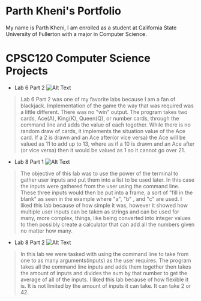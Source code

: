 # Parth Kheni's Portfolio

My name is Parth Kheni, I am enrolled as a student at California State University of Fullerton with a major in Computer Science.

# CPSC120 Computer Science Projects
- Lab 6 Part 2
![Alt Text](https://media1.giphy.com/media/v1.Y2lkPTc5MGI3NjExcHpxdmpkdG11Nmh2MmNuYWViNnl2azNhOHF3czI4dHB5d2cyc3I4OCZlcD12MV9pbnRlcm5hbF9naWZfYnlfaWQmY3Q9Zw/gBAbg0STtjHDbcvJPk/giphy.gif)
> Lab 6 Part 2 was one of my favorite labs because I am a fan of blackjack. Implementation of the game the way that was required was a little different. There was no "win" output. The program takes two cards, Ace(A), King(K), Queen(Q), or number cards, through the command line and adds the value of each together. While there is no random draw of cards, it implements the situation value of the Ace card. If a 2 is drawn and an Ace after(or vice versa) the Ace will be valued as  11 to add up to 13, where as if a 10 is drawn and an Ace after (or vice versa) then it would be valued as 1 so it cannot go over 21.
>
- Lab 8 Part 1 
![Alt Text](https://media3.giphy.com/media/v1.Y2lkPTc5MGI3NjExZWl1Y3Z2bTIwY253OXdjOWYxNW9wNmJ2aDV3MWZsYmNzdno0bjh6dCZlcD12MV9pbnRlcm5hbF9naWZfYnlfaWQmY3Q9Zw/EdQi25rEGlVS38JSR8/giphy.gif)
 >The objective of this lab was to use the power of the terminal to gather user inputs and put them into a list to be used later. In this case the inputs were gathered from the user using the command line. These three inputs would then be put into a frame, a sort of "fill in the blank" as seen in the example where "a", "b" , and "c" are used. I liked this lab because of how simple it was, however it showed how multiple user inputs can be taken as strings and can be used for many, more complex, things, like being converted into integer values to then possibly create a calculator that can add all the numbers given no matter how many. 
- Lab 8 Part 2 
![Alt Text](https://media2.giphy.com/media/v1.Y2lkPTc5MGI3NjExZDZ3N3ByaTFlN2Z0dzhiMTR3Y3I5aTk3enBsbjltbW8wZG5vanE3NSZlcD12MV9pbnRlcm5hbF9naWZfYnlfaWQmY3Q9Zw/uaA56NqrlMK3cWQQm5/giphy.gif)
 >In this lab we were tasked with using the command line to take from one to as many arguments(inputs) as the user requires. The program takes all the command line inputs and adds them together then takes the amount of inputs and divides the sum by that number to get the average of all of the inputs. I liked this lab because of how flexible it is. It is not limited by the amount of inputs it can take. It can take 2 or 42.

